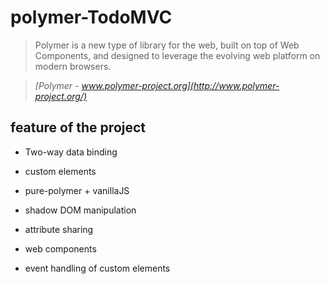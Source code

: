 # polymer-TodoMVC

> Polymer is a new type of library for the web, built on top of Web Components, and designed to leverage the evolving web platform on modern browsers.

> _[Polymer - www.polymer-project.org](http://www.polymer-project.org/)_

## feature of the project


* Two-way data binding
                   
* custom elements
                   
* pure-polymer + vanillaJS

* shadow DOM manipulation

* attribute sharing

* web components

* event handling of custom elements
                    